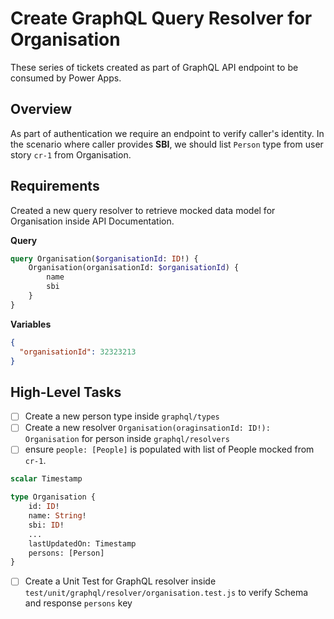 # Create GraphQL Query Resolver for Organisation
These series of tickets created as part of GraphQL API endpoint to be consumed by Power Apps.

## Overview
As part of authentication we require an endpoint to verify caller's identity. In the scenario where caller provides __SBI__, 
we should list `Person` type from user story `cr-1` from Organisation. 


## Requirements
Created a new query resolver to retrieve mocked data model for Organisation inside API Documentation.

__Query__
```graphql
query Organisation($organisationId: ID!) {
    Organisation(organisationId: $organisationId) {
        name
        sbi
    }
}

```

__Variables__
```json
{
  "organisationId": 32323213
}
```

## High-Level Tasks
* [ ] Create a new person type inside `graphql/types`
* [ ] Create a new resolver `Organisation(oraginsationId: ID!): Organisation` for person inside `graphql/resolvers`
* [ ] ensure `people: [People]` is populated with list of People mocked from `cr-1`. 

```graphql
scalar Timestamp

type Organisation {
    id: ID!
    name: String!
    sbi: ID!
    ...
    lastUpdatedOn: Timestamp
    persons: [Person]
}
```

* [ ] Create a Unit Test for GraphQL resolver inside `test/unit/graphql/resolver/organisation.test.js` to verify Schema and response `persons` key
